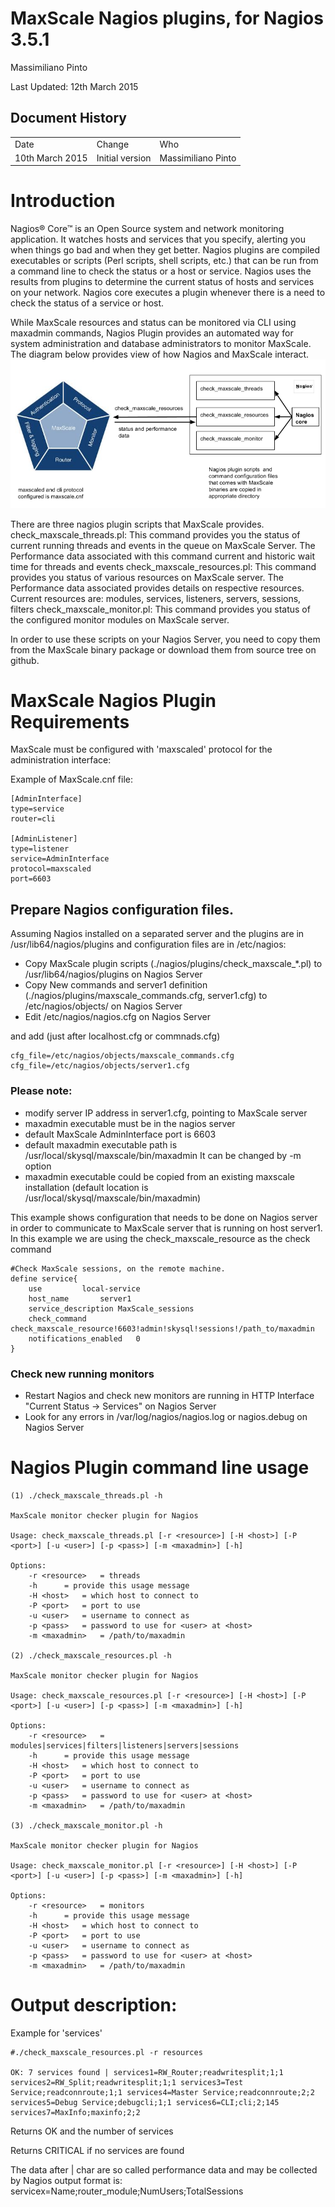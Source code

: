 # MaxScale Nagios plugins, for Nagios 3.5.1

Massimiliano Pinto

Last Updated: 12th March 2015

## Document History

<table>
  <tr>
    <td>Date</td>
    <td>Change</td>
    <td>Who</td>
  </tr>
  <tr>
    <td>10th March 2015</td>
    <td>Initial version</td>
    <td>Massimiliano Pinto</td>
  </tr>
</table>

# Introduction

Nagios® Core™ is an Open Source system and network monitoring application. It watches hosts and services that you specify, alerting you when things go bad and when they get better.
Nagios plugins are compiled executables or scripts (Perl scripts, shell scripts, etc.) that can be run from a command line to check the status or a host or service. Nagios uses the results from plugins to determine the current status of hosts and services on your network.
Nagios core executes a plugin whenever there is a need to check the status of a service or host. 

While MaxScale resources and status can be monitored via CLI using maxadmin commands, Nagios Plugin provides an automated way for system administration and database administrators to monitor MaxScale. The diagram below provides view of how Nagios and MaxScale interact.
![Nagios and MaxScale interaction](images/HowMaxScaleWorksWithNagios.png)


There are three nagios plugin scripts that MaxScale provides.
check_maxscale_threads.pl: This command provides you the status of current running threads and events in the queue on MaxScale Server.  The Performance data associated with this command current and historic wait time for threads and events
check_maxscale_resources.pl: This command provides you status of various resources on MaxScale server. The Performance data associated provides details on respective resources.
Current resources are: modules, services, listeners, servers, sessions, filters
check_maxscale_monitor.pl: This command provides you status of the configured monitor modules on MaxScale server. 

In order to use these scripts on your Nagios Server, you need to copy them from the MaxScale binary package or download them from source tree on github.

# MaxScale Nagios Plugin Requirements

MaxScale must be configured with 'maxscaled' protocol for the administration interface:

Example of MaxScale.cnf file:

	[AdminInterface]
	type=service
	router=cli

	[AdminListener]
	type=listener
	service=AdminInterface
	protocol=maxscaled
	port=6603

## Prepare Nagios configuration files.

Assuming Nagios installed on a separated server and the plugins are in /usr/lib64/nagios/plugins and configuration files are in /etc/nagios:

* Copy MaxScale plugin scripts (./nagios/plugins/check_maxscale_*.pl) to /usr/lib64/nagios/plugins on Nagios Server
* Copy New commands and server1 definition (./nagios/plugins/maxscale_commands.cfg, server1.cfg) to /etc/nagios/objects/ on Nagios Server
* Edit /etc/nagios/nagios.cfg on Nagios Server

and add (just after localhost.cfg or commnads.cfg)

	cfg_file=/etc/nagios/objects/maxscale_commands.cfg
	cfg_file=/etc/nagios/objects/server1.cfg

### Please note:
- modify server IP address in server1.cfg, pointing to MaxScale server
- maxadmin executable must be in the nagios server
- default MaxScale AdminInterface port is 6603 
- default maxadmin executable path is /usr/local/skysql/maxscale/bin/maxadmin
	It can be changed by -m option
- maxadmin executable could be copied from an existing maxscale installation (default location is /usr/local/skysql/maxscale/bin/maxadmin)

This example shows configuration that needs to be done on Nagios server in order to communicate to MaxScale server that is running on host server1.
In this example we are using the check_maxscale_resource as the check command

	#Check MaxScale sessions, on the remote machine.
	define service{
		use			local-service
		host_name		server1
		service_description	MaxScale_sessions
		check_command		check_maxscale_resource!6603!admin!skysql!sessions!/path_to/maxadmin
		notifications_enabled	0
	}

### Check new running monitors
* Restart Nagios and check new monitors are running in HTTP Interface "Current Status -> Services" on Nagios Server
* Look for any errors in /var/log/nagios/nagios.log or nagios.debug on Nagios Server

# Nagios Plugin command line usage

	(1) ./check_maxscale_threads.pl -h

	MaxScale monitor checker plugin for Nagios

	Usage: check_maxscale_threads.pl [-r <resource>] [-H <host>] [-P <port>] [-u <user>] [-p <pass>] [-m <maxadmin>] [-h]

	Options:
		-r <resource>	= threads
		-h		= provide this usage message
		-H <host>	= which host to connect to
		-P <port>	= port to use
		-u <user>	= username to connect as
		-p <pass>	= password to use for <user> at <host>
		-m <maxadmin>	= /path/to/maxadmin

	(2) ./check_maxscale_resources.pl -h

	MaxScale monitor checker plugin for Nagios

	Usage: check_maxscale_resources.pl [-r <resource>] [-H <host>] [-P <port>] [-u <user>] [-p <pass>] [-m <maxadmin>] [-h]

	Options:
		-r <resource>	= modules|services|filters|listeners|servers|sessions
		-h		= provide this usage message
		-H <host>	= which host to connect to
		-P <port>	= port to use
		-u <user>	= username to connect as
		-p <pass>	= password to use for <user> at <host>
		-m <maxadmin>	= /path/to/maxadmin

	(3) ./check_maxscale_monitor.pl -h

	MaxScale monitor checker plugin for Nagios

	Usage: check_maxscale_monitor.pl [-r <resource>] [-H <host>] [-P <port>] [-u <user>] [-p <pass>] [-m <maxadmin>] [-h]

	Options:
		-r <resource>	= monitors
		-h		= provide this usage message
		-H <host>	= which host to connect to
		-P <port>	= port to use
		-u <user>	= username to connect as
		-p <pass>	= password to use for <user> at <host>
		-m <maxadmin>	= /path/to/maxadmin

# Output description:

Example for 'services'

	#./check_maxscale_resources.pl -r resources

	OK: 7 services found | services1=RW_Router;readwritesplit;1;1 services2=RW_Split;readwritesplit;1;1 services3=Test Service;readconnroute;1;1 services4=Master Service;readconnroute;2;2 services5=Debug Service;debugcli;1;1 services6=CLI;cli;2;145 services7=MaxInfo;maxinfo;2;2

Returns OK and the number of services

Returns CRITICAL if no services are found

The data after | char are so called performance data and may be collected by Nagios
output format is:
  servicex=Name;router_module;NumUsers;TotalSessions
